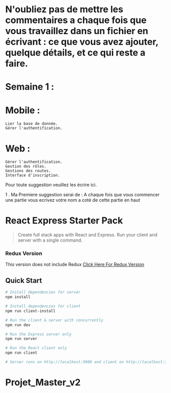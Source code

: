 # N'oubliez pas de mettre les commentaires a chaque fois que vous travaillez dans un fichier en écrivant : ce que vous avez ajouter, quelque détails, et ce qui reste a faire.

# Semaine 1 :

# Mobile :

    Lier la base de donnée.
    Gérer l'authentification.

# Web :

    Gérer l'authentification.
    Gestion des rôles.
    Gestions des routes.
    Interface d'inscription.

Pour toute suggestion veuillez les écrire ici.

1 . Ma Premiere suggestion serai de : A chaque fois que vous commencer une partie vous ecrivez votre nom a coté de cette partie en haut

# React Express Starter Pack

> Create full stack apps with React and Express. Run your client and server with a single command.

### Redux Version
This version does not include Redux
[Click Here For Redux Version](https://github.com/bradtraversy/react_redux_express_starter)

## Quick Start

``` bash
# Install dependencies for server
npm install

# Install dependencies for client
npm run client-install

# Run the client & server with concurrently
npm run dev

# Run the Express server only
npm run server

# Run the React client only
npm run client

# Server runs on http://localhost:5000 and client on http://localhost:3000
```

# Projet_Master_v2
